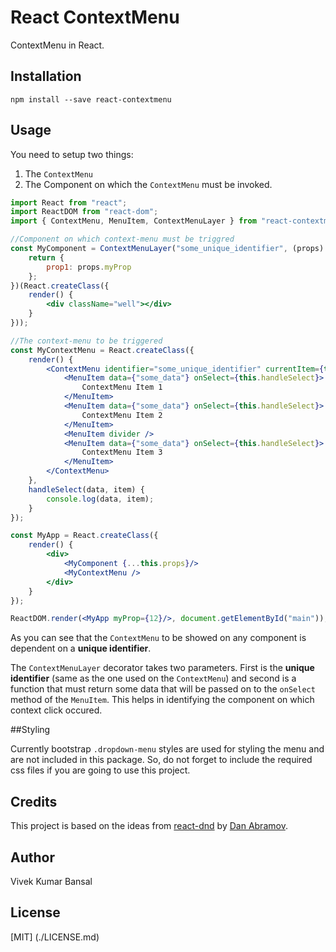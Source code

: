 # React ContextMenu

ContextMenu in React.

## Installation

```
npm install --save react-contextmenu
```

## Usage

You need to setup two things:
1. The `ContextMenu`
2. The Component on which the `ContextMenu` must be invoked.

```jsx
import React from "react";
import ReactDOM from "react-dom";
import { ContextMenu, MenuItem, ContextMenuLayer } from "react-contextmenu";

//Component on which context-menu must be triggred
const MyComponent = ContextMenuLayer("some_unique_identifier", (props) => {
    return {
        prop1: props.myProp
    };
})(React.createClass({
    render() {
        <div className="well"></div>
    }
}));

//The context-menu to be triggered
const MyContextMenu = React.createClass({
    render() {
        <ContextMenu identifier="some_unique_identifier" currentItem={this.currentItem}>
            <MenuItem data={"some_data"} onSelect={this.handleSelect}>
                ContextMenu Item 1
            </MenuItem>
            <MenuItem data={"some_data"} onSelect={this.handleSelect}>
                ContextMenu Item 2
            </MenuItem>
            <MenuItem divider />
            <MenuItem data={"some_data"} onSelect={this.handleSelect}>
                ContextMenu Item 3
            </MenuItem>
        </ContextMenu>
    },
    handleSelect(data, item) {
        console.log(data, item);
    }
});

const MyApp = React.createClass({
    render() {
        <div>
            <MyComponent {...this.props}/>
            <MyContextMenu />
        </div>
    }
});

ReactDOM.render(<MyApp myProp={12}/>, document.getElementById("main"));
```

As you can see that the `ContextMenu` to be showed on any component is dependent on a **unique identifier**.

The `ContextMenuLayer` decorator takes two parameters. First is the **unique identifier** (same as the one used on the `ContextMenu`) and second is a function that must return some data that will be passed on to the `onSelect` method of the `MenuItem`. This helps in identifying the component on which context click occured.

##Styling

Currently bootstrap `.dropdown-menu` styles are used for styling the menu and are not included in this package. So, do not forget to include the required css files if you are going to use this project.

## Credits
This project is based on the ideas from [react-dnd](https://github.com/gaearon/react-dnd) by [Dan Abramov](https://github.com/gaearon).

## Author

Vivek Kumar Bansal

## License

[MIT] (./LICENSE.md)
